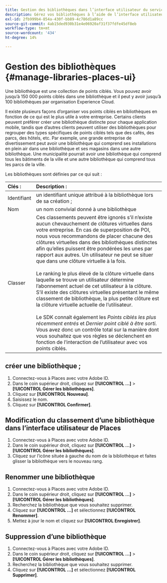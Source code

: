 ```yaml
---
title: Gestion des bibliothèques dans l’interface utilisateur du service Places
description: Gérez vos bibliothèques à l’aide de l’interface utilisateur du service Places.
exl-id: 2fb999b4-854a-430f-bb89-4c786d1a89cc
source-git-commit: 4ab15ded930b31e4e06920af31f37fdfe45df8eb
workflow-type: tm+mt
source-wordcount: '434'
ht-degree: 14%

---
```


# Gestion des bibliothèques {#manage-libraries-places-ui}

Une bibliothèque est une collection de points ciblés. Vous pouvez avoir jusqu’à 150 000 points ciblés dans une bibliothèque et il peut y avoir jusqu’à 100 bibliothèques par organisation Experience Cloud.

Il existe plusieurs façons d’organiser vos points ciblés en bibliothèques en fonction de ce qui est le plus utile à votre entreprise. Certains clients peuvent préférer créer une bibliothèque distincte pour chaque application mobile, tandis que d’autres clients peuvent utiliser des bibliothèques pour regrouper des types spécifiques de points ciblés tels que des cafés, des parcs, des hôtels, etc. Par exemple, une grande entreprise de divertissement peut avoir une bibliothèque qui comprend ses installations en plein air dans une bibliothèque et ses magasins dans une autre bibliothèque. Une municipalité pourrait avoir une bibliothèque qui comprend tous les bâtiments de la ville et une autre bibliothèque qui comprend tous les parcs de la ville.

Les bibliothèques sont définies par ce qui suit :

| Clés : | Description : |
| :--- | :--- |
| Identifiant | un identifiant unique attribué à la bibliothèque lors de sa création ; |
| Nom | un nom convivial donné à une bibliothèque |
| Classer | Ces classements peuvent être ignorés s’il n’existe aucun chevauchement de clôtures virtuelles dans votre entreprise. En cas de superposition de POI, nous vous recommandons de placer chacune des clôtures virtuelles dans des bibliothèques distinctes afin qu’elles puissent être pondérées les unes par rapport aux autres. Un utilisateur ne peut se situer que dans une clôture virtuelle à la fois. <br><br>Le ranking le plus élevé de la clôture virtuelle dans laquelle se trouve un utilisateur détermine l’abonnement actuel de cet utilisateur à la clôture. S’il existe des clôtures virtuelles présentant le même classement de bibliothèque, la plus petite clôture est la clôture virtuelle actuelle de l’utilisateur. <br><br>Le SDK connaît également les *Points ciblés les plus récemment entrés* et *Dernier point ciblé à être sorti*. Vous avez donc un contrôle total sur la manière dont vous souhaitez que vos règles se déclenchent en fonction de l’interaction de l’utilisateur avec vos points ciblés. |

## créer une bibliothèque ;

1. Connectez-vous à Places avec votre Adobe ID.
1. Dans le coin supérieur droit, cliquez sur **[!UICONTROL ...]** > **[!UICONTROL Gérer les bibliothèques]**.
1. Cliquez sur **[!UICONTROL Nouveau]**.
1. Saisissez le nom.
1. Cliquez sur **[!UICONTROL Confirmer]**.

## Modification du classement d’une bibliothèque dans l’interface utilisateur de Places

1. Connectez-vous à Places avec votre Adobe ID.
1. Dans le coin supérieur droit, cliquez sur **[!UICONTROL ...]** > **[!UICONTROL Gérer les bibliothèques]**.
1. Cliquez sur l’icône située à gauche du nom de la bibliothèque et faites glisser la bibliothèque vers le nouveau rang.

## Renommer une bibliothèque

1. Connectez-vous à Places avec votre Adobe ID.
1. Dans le coin supérieur droit, cliquez sur **[!UICONTROL ...]** > **[!UICONTROL Gérer les bibliothèques]**.
1. Recherchez la bibliothèque que vous souhaitez supprimer.
1. Cliquez sur **[!UICONTROL ...]** et sélectionnez **[!UICONTROL Renommer]**.
1. Mettez à jour le nom et cliquez sur **[!UICONTROL Enregistrer]**.

## Suppression d’une bibliothèque

1. Connectez-vous à Places avec votre Adobe ID.
1. Dans le coin supérieur droit, cliquez sur **[!UICONTROL ...]** > **[!UICONTROL Gérer les bibliothèques]**.
1. Recherchez la bibliothèque que vous souhaitez supprimer.
1. Cliquez sur **[!UICONTROL ...]** et sélectionnez **[!UICONTROL Supprimer]**.
